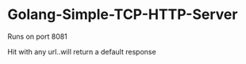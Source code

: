 # Golang-Simple-TCP-HTTP-Server

Runs on port 8081

Hit with any url..will return a default response
